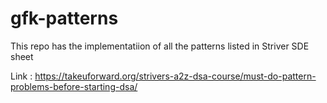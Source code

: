 # gfk-patterns

This repo has the implementatiion of all the patterns listed in Striver SDE sheet 

Link :  https://takeuforward.org/strivers-a2z-dsa-course/must-do-pattern-problems-before-starting-dsa/

